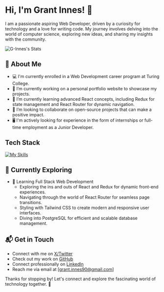 # Hi, I'm Grant Innes! 👋

I am a passionate aspiring Web Developer, driven by a curiosity for technology and a love for writing code. My journey involves delving into the world of computer science, exploring new ideas, and sharing my insights with the community.

![G-Innes's Stats](https://github-readme-stats.vercel.app/api?username=G-Innes&theme=vue-dark&show_icons=true&hide_border=true&count_private=true)

## 🚀 About Me

- 💻 I'm currently enrolled in a Web Development career program at Turing College.
- 🔭 I’m currently working on a personal portfolio website to showcase my projects.
- 🌱 I’m currently learning advanced React concepts, including Redux for state management and React Router for dynamic navigation.
- 🤝 I’m looking to collaborate on open-source projects that can make a positive impact.
- 🖥 I'm actively looking for experience in the form of internships or full-time employment as a Junior Developer.



## Tech Stack
[![My Skills](https://skillicons.dev/icons?i=js,ts,react,vue,html,css,tailwindcss,bootstrap,nodejs,python,postgres,docker,git,github)](https://skillicons.dev)

## 🌱 Currently Exploring

- 🚀 Learning Full Stack Web Development
  - Exploring the ins and outs of React and Redux for dynamic front-end experiences.
  - Navigating through the world of React Router for seamless page transitions.
  - Styling with Tailwind CSS to create modern and responsive user interfaces.
  - Diving into PostgreSQL for efficient and scalable database management.

 <!--## 🏆 Achievements

- 
-->


## 📬 Get in Touch

- Connect with me on [X/Twitter](https://x.com/G____I____)
- Check out my work on [GitHub](https://github.com/G-Innes?tab=repositories)
- Connect professionally on [LinkedIn](https://www.linkedin.com/in/grant-innes-0621781a5/)
- Reach me via email at [grant.innes90@gmail.com]


Thanks for stopping by! Let's connect and explore the fascinating world of technology together. 🚀


